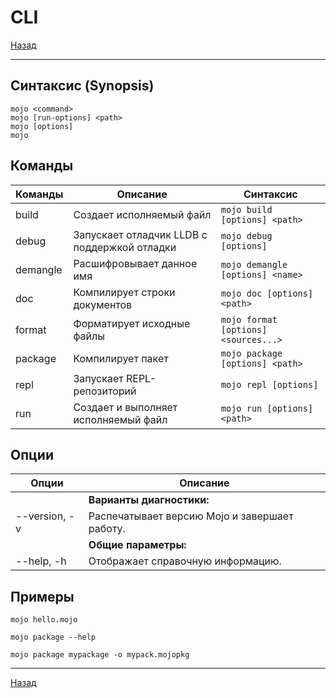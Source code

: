 # CLI

[Назад][back]

---

## Синтаксис (Synopsis)

```
mojo <command>
mojo [run-options] <path>
mojo [options]
mojo
```

## Команды

| Команды  | Описание                                     | Синтаксис                            |
|----------|----------------------------------------------|--------------------------------------|
| build    | Создает исполняемый файл                     | `mojo build [options] <path>`        |
| debug    | Запускает отладчик LLDB с поддержкой отладки | `mojo debug [options]`               |
| demangle | Расшифровывает данное имя                    | `mojo demangle [options] <name>`     |
| doc      | Компилирует строки документов                | `mojo doc [options] <path>`          |
| format   | Форматирует исходные файлы                   | `mojo format [options] <sources...>` |
| package  | Компилирует пакет                            | `mojo package [options] <path>`      |
| repl     | Запускает REPL-репозиторий                   | `mojo repl [options]`                |
| run      | Создает и выполняет исполняемый файл         | `mojo run [options] <path>`          |

## Опции

| Опции         | Описание                                      |
|---------------|-----------------------------------------------|
|               | **Варианты диагностики:**                     |
| --version, -v | Распечатывает версию Mojo и завершает работу. |
|               | **Общие параметры:**                          |
| --help, -h    | Отображает справочную информацию.             |

## Примеры

```shell
mojo hello.mojo
```

```shell
mojo package --help
```

```shell
mojo package mypackage -o mypack.mojopkg
```

---

[Назад][back]

[back]: <.> "Назад к оглавлению"